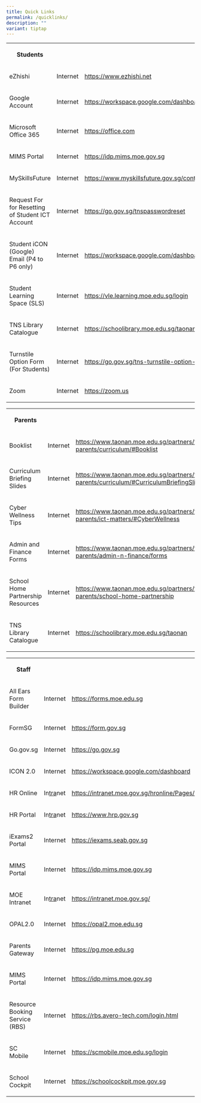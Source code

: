 ```yaml
---
title: Quick Links
permalink: /quicklinks/
description: ""
variant: tiptap
---
```

<p></p>
<table style="minWidth: 75px">
<colgroup>
<col>
<col>
<col>
</colgroup>
<tbody>
<tr>
<th rowspan="1" colspan="1">
<p>Students</p>
</th>
<th rowspan="1" colspan="1">
<p></p>
</th>
<th rowspan="1" colspan="1">
<p></p>
</th>
</tr>
<tr>
<td rowspan="1" colspan="1">
<p>eZhishi</p>
</td>
<td rowspan="1" colspan="1">
<p>Internet</p>
</td>
<td rowspan="1" colspan="1">
<p><a href="https://www.ezhishi.net" rel="noopener noreferrer nofollow" target="_blank">https://www.ezhishi.net</a>
</p>
</td>
</tr>
<tr>
<td rowspan="1" colspan="1">
<p>Google Account</p>
</td>
<td rowspan="1" colspan="1">
<p>Internet</p>
</td>
<td rowspan="1" colspan="1">
<p><a href="https://workspace.google.com/dashboard" rel="noopener noreferrer nofollow" target="_blank">https://workspace.google.com/dashboard</a>
</p>
</td>
</tr>
<tr>
<td rowspan="1" colspan="1">
<p>Microsoft Office 365</p>
</td>
<td rowspan="1" colspan="1">
<p>Internet</p>
</td>
<td rowspan="1" colspan="1">
<p><a href="https://office.com" rel="noopener noreferrer nofollow" target="_blank">https://office.com</a>
</p>
</td>
</tr>
<tr>
<td rowspan="1" colspan="1">
<p>MIMS Portal</p>
</td>
<td rowspan="1" colspan="1">
<p>Internet</p>
</td>
<td rowspan="1" colspan="1">
<p><a href="https://idp.mims.moe.gov.sg" rel="noopener noreferrer nofollow" target="_blank">https://idp.mims.moe.gov.sg</a>
</p>
</td>
</tr>
<tr>
<td rowspan="1" colspan="1">
<p>MySkillsFuture</p>
</td>
<td rowspan="1" colspan="1">
<p>Internet</p>
</td>
<td rowspan="1" colspan="1">
<p><a href="https://www.myskillsfuture.gov.sg/content/student/en/primary.html" rel="noopener noreferrer nofollow" target="_blank">https://www.myskillsfuture.gov.sg/content/student/en/primary.html</a>
</p>
</td>
</tr>
<tr>
<td rowspan="1" colspan="1">
<p>Request For for Resetting of Student ICT Account</p>
</td>
<td rowspan="1" colspan="1">
<p>Internet</p>
</td>
<td rowspan="1" colspan="1">
<p><a href="https://go.gov.sg/tnspasswordreset" rel="noopener noreferrer nofollow" target="_blank">https://go.gov.sg/tnspasswordreset</a>
</p>
</td>
</tr>
<tr>
<td rowspan="1" colspan="1">
<p>Student iCON (Google) Email (P4 to P6 only)</p>
</td>
<td rowspan="1" colspan="1">
<p>Internet</p>
</td>
<td rowspan="1" colspan="1">
<p><a href="https://workspace.google.com/dashboard" rel="noopener noreferrer nofollow" target="_blank">https://workspace.google.com/dashboard</a>
</p>
</td>
</tr>
<tr>
<td rowspan="1" colspan="1">
<p>Student Learning Space (SLS)</p>
</td>
<td rowspan="1" colspan="1">
<p>Internet</p>
</td>
<td rowspan="1" colspan="1">
<p><a href="https://vle.learning.moe.edu.sg/login" rel="noopener noreferrer nofollow" target="_blank">https://vle.learning.moe.edu.sg/login</a>
</p>
</td>
</tr>
<tr>
<td rowspan="1" colspan="1">
<p>TNS Library Catalogue</p>
</td>
<td rowspan="1" colspan="1">
<p>Internet</p>
</td>
<td rowspan="1" colspan="1">
<p><a href="https://schoolibrary.moe.edu.sg/taonan" rel="noopener noreferrer nofollow" target="_blank">https://schoolibrary.moe.edu.sg/taonan</a>
</p>
</td>
</tr>
<tr>
<td rowspan="1" colspan="1">
<p>Turnstile Option Form (For Students)</p>
</td>
<td rowspan="1" colspan="1">
<p>Internet</p>
</td>
<td rowspan="1" colspan="1">
<p><a href="https://go.gov.sg/tns-turnstile-option-form-for-students" rel="noopener noreferrer nofollow" target="_blank">https://go.gov.sg/tns-turnstile-option-form-for-students</a>
</p>
</td>
</tr>
<tr>
<td rowspan="1" colspan="1">
<p>Zoom</p>
</td>
<td rowspan="1" colspan="1">
<p>Internet</p>
</td>
<td rowspan="1" colspan="1">
<p><a href="https://zoom.us" rel="noopener noreferrer nofollow" target="_blank">https://zoom.us</a>
</p>
</td>
</tr>
</tbody>
</table>
<p></p>
<table style="minWidth: 75px">
<colgroup>
<col>
<col>
<col>
</colgroup>
<tbody>
<tr>
<th rowspan="1" colspan="1">
<p>Parents</p>
</th>
<th rowspan="1" colspan="1">
<p></p>
</th>
<th rowspan="1" colspan="1">
<p></p>
</th>
</tr>
<tr>
<td rowspan="1" colspan="1">
<p>Booklist</p>
</td>
<td rowspan="1" colspan="1">
<p>Internet</p>
</td>
<td rowspan="1" colspan="1">
<p><a href="https://www.taonan.moe.edu.sg/partners/for-parents/curriculum/#Booklist" rel="noopener noreferrer nofollow" target="_blank">https://www.taonan.moe.edu.sg/partners/for-parents/curriculum/#Booklist</a>
</p>
</td>
</tr>
<tr>
<td rowspan="1" colspan="1">
<p>Curriculum Briefing Slides</p>
</td>
<td rowspan="1" colspan="1">
<p>Internet</p>
</td>
<td rowspan="1" colspan="1">
<p><a href="https://www.taonan.moe.edu.sg/partners/for-parents/curriculum/#CurriculumBriefingSlides" rel="noopener noreferrer nofollow" target="_blank">https://www.taonan.moe.edu.sg/partners/for-parents/curriculum/#CurriculumBriefingSlides</a>
</p>
</td>
</tr>
<tr>
<td rowspan="1" colspan="1">
<p>Cyber Wellness Tips</p>
</td>
<td rowspan="1" colspan="1">
<p>Internet</p>
</td>
<td rowspan="1" colspan="1">
<p><a href="https://www.taonan.moe.edu.sg/partners/for-parents/ict-matters/#CyberWellness" rel="noopener noreferrer nofollow" target="_blank">https://www.taonan.moe.edu.sg/partners/for-parents/ict-matters/#CyberWellness</a>
</p>
</td>
</tr>
<tr>
<td rowspan="1" colspan="1">
<p>Admin and Finance Forms</p>
</td>
<td rowspan="1" colspan="1">
<p>Internet</p>
</td>
<td rowspan="1" colspan="1">
<p><a href="https://www.taonan.moe.edu.sg/partners/for-parents/admin-n-finance/forms" rel="noopener noreferrer nofollow" target="_blank">https://www.taonan.moe.edu.sg/partners/for-parents/admin-n-finance/forms</a>
</p>
</td>
</tr>
<tr>
<td rowspan="1" colspan="1">
<p>School Home Partnership Resources</p>
</td>
<td rowspan="1" colspan="1">
<p>Internet</p>
</td>
<td rowspan="1" colspan="1">
<p><a href="https://www.taonan.moe.edu.sg/partners/for-parents/school-home-partnership" rel="noopener noreferrer nofollow" target="_blank">https://www.taonan.moe.edu.sg/partners/for-parents/school-home-partnership</a>
</p>
</td>
</tr>
<tr>
<td rowspan="1" colspan="1">
<p>TNS Library Catalogue</p>
</td>
<td rowspan="1" colspan="1">
<p>Internet</p>
</td>
<td rowspan="1" colspan="1">
<p><a href="https://schoolibrary.moe.edu.sg/taonan" rel="noopener noreferrer nofollow" target="_blank">https://schoolibrary.moe.edu.sg/taonan</a>
</p>
</td>
</tr>
</tbody>
</table>
<p></p>
<table style="minWidth: 75px">
<colgroup>
<col>
<col>
<col>
</colgroup>
<tbody>
<tr>
<th rowspan="1" colspan="1">
<p>Staff</p>
</th>
<th rowspan="1" colspan="1">
<p></p>
</th>
<th rowspan="1" colspan="1">
<p></p>
</th>
</tr>
<tr>
<td rowspan="1" colspan="1">
<p>All Ears Form Builder</p>
</td>
<td rowspan="1" colspan="1">
<p>Internet</p>
</td>
<td rowspan="1" colspan="1">
<p><a href="https://forms.moe.edu.sg" rel="noopener noreferrer nofollow" target="_blank">https://forms.moe.edu.sg</a>
</p>
</td>
</tr>
<tr>
<td rowspan="1" colspan="1">
<p>FormSG</p>
</td>
<td rowspan="1" colspan="1">
<p>Internet</p>
</td>
<td rowspan="1" colspan="1">
<p><a href="https://form.gov.sg" rel="noopener noreferrer nofollow" target="_blank">https://form.gov.sg</a>
</p>
</td>
</tr>
<tr>
<td rowspan="1" colspan="1">
<p>Go.gov.sg</p>
</td>
<td rowspan="1" colspan="1">
<p>Internet</p>
</td>
<td rowspan="1" colspan="1">
<p><a href="https://go.gov.sg" rel="noopener noreferrer nofollow" target="_blank">https://go.gov.sg</a>
</p>
</td>
</tr>
<tr>
<td rowspan="1" colspan="1">
<p>ICON 2.0</p>
</td>
<td rowspan="1" colspan="1">
<p>Internet</p>
</td>
<td rowspan="1" colspan="1">
<p><a href="https://workspace.google.com/dashboard" rel="noopener noreferrer nofollow" target="_blank">https://workspace.google.com/dashboard</a>
</p>
</td>
</tr>
<tr>
<td rowspan="1" colspan="1">
<p>HR Online</p>
</td>
<td rowspan="1" colspan="1">
<p>In<u>tra</u>net</p>
</td>
<td rowspan="1" colspan="1">
<p><a href="https://intranet.moe.gov.sg/hronline/Pages/Home.aspx" rel="noopener noreferrer nofollow" target="_blank">https://intranet.moe.gov.sg/hronline/Pages/Home.aspx</a>
</p>
</td>
</tr>
<tr>
<td rowspan="1" colspan="1">
<p>HR Portal</p>
</td>
<td rowspan="1" colspan="1">
<p>In<u>tra</u>net</p>
</td>
<td rowspan="1" colspan="1">
<p><a href="https://www.hrp.gov.sg" rel="noopener noreferrer nofollow" target="_blank">https://www.hrp.gov.sg</a>
</p>
</td>
</tr>
<tr>
<td rowspan="1" colspan="1">
<p>iExams2 Portal</p>
</td>
<td rowspan="1" colspan="1">
<p>Internet</p>
</td>
<td rowspan="1" colspan="1">
<p><a href="https://iexams.seab.gov.sg" rel="noopener noreferrer nofollow" target="_blank">https://iexams.seab.gov.sg</a>
</p>
</td>
</tr>
<tr>
<td rowspan="1" colspan="1">
<p>MIMS Portal</p>
</td>
<td rowspan="1" colspan="1">
<p>Internet</p>
</td>
<td rowspan="1" colspan="1">
<p><a href="https://idp.mims.moe.gov.sg" rel="noopener noreferrer nofollow" target="_blank">https://idp.mims.moe.gov.sg</a>
</p>
</td>
</tr>
<tr>
<td rowspan="1" colspan="1">
<p>MOE Intranet</p>
</td>
<td rowspan="1" colspan="1">
<p>In<u>tra</u>net</p>
</td>
<td rowspan="1" colspan="1">
<p><a href="https://intranet.moe.gov.sg" rel="noopener noreferrer nofollow" target="_blank">https://intranet.moe.gov.sg/</a>
</p>
</td>
</tr>
<tr>
<td rowspan="1" colspan="1">
<p>OPAL2.0</p>
</td>
<td rowspan="1" colspan="1">
<p>Internet</p>
</td>
<td rowspan="1" colspan="1">
<p><a href="https://opal2.moe.edu.sg" rel="noopener noreferrer nofollow" target="_blank">https://opal2.moe.edu.sg</a>
</p>
</td>
</tr>
<tr>
<td rowspan="1" colspan="1">
<p>Parents Gateway</p>
</td>
<td rowspan="1" colspan="1">
<p>Internet</p>
</td>
<td rowspan="1" colspan="1">
<p><a href="https://pg.moe.edu.sg" rel="noopener noreferrer nofollow" target="_blank">https://pg.moe.edu.sg</a>
</p>
</td>
</tr>
<tr>
<td rowspan="1" colspan="1">
<p>MIMS Portal</p>
</td>
<td rowspan="1" colspan="1">
<p>Internet</p>
</td>
<td rowspan="1" colspan="1">
<p><a href="https://idp.mims.moe.gov.sg" rel="noopener noreferrer nofollow" target="_blank">https://idp.mims.moe.gov.sg</a>
</p>
</td>
</tr>
<tr>
<td rowspan="1" colspan="1">
<p>Resource Booking Service (RBS)</p>
</td>
<td rowspan="1" colspan="1">
<p>Internet</p>
</td>
<td rowspan="1" colspan="1">
<p><a href="https://rbs.avero-tech.com/login.html" rel="noopener noreferrer nofollow" target="_blank">https://rbs.avero-tech.com/login.html</a>
</p>
</td>
</tr>
<tr>
<td rowspan="1" colspan="1">
<p>SC Mobile</p>
</td>
<td rowspan="1" colspan="1">
<p>Internet</p>
</td>
<td rowspan="1" colspan="1">
<p><a href="https://scmobile.moe.edu.sg/login" rel="noopener noreferrer nofollow" target="_blank">https://scmobile.moe.edu.sg/login</a>
</p>
</td>
</tr>
<tr>
<td rowspan="1" colspan="1">
<p>School Cockpit</p>
</td>
<td rowspan="1" colspan="1">
<p>Internet</p>
</td>
<td rowspan="1" colspan="1">
<p><a href="https://schoolcockpit.moe.gov.sg" rel="noopener noreferrer nofollow" target="_blank">https://schoolcockpit.moe.gov.sg</a>
</p>
</td>
</tr>
</tbody>
</table>
<p></p>
